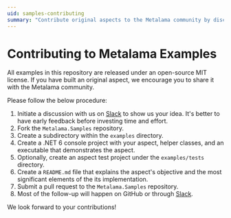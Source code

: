 ```yaml
---
uid: samples-contributing
summary: "Contribute original aspects to the Metalama community by discussing ideas on Slack, forking the repository, and submitting a pull request."
---
```


# Contributing to Metalama Examples

All examples in this repository are released under an open-source MIT license. If you have built an original aspect, we encourage you to share it with the Metalama community.

Please follow the below procedure:

1. Initiate a discussion with us on [Slack](https://www.postsharp.net/slack) to show us your idea. It's better to have early feedback before investing time and effort.
2. Fork the `Metalama.Samples` repository.
3. Create a subdirectory within the `examples` directory.
4. Create a .NET 6 console project with your aspect, helper classes, and an executable that demonstrates the aspect.
5. Optionally, create an aspect test project under the `examples/tests` directory.
6. Create a `README.md` file that explains the aspect's objective and the most significant elements of the its implementation.
7. Submit a pull request to the `Metalama.Samples` repository.
8. Most of the follow-up will happen on GitHub or through [Slack](https://www.postsharp.net/slack).

We look forward to your contributions!

